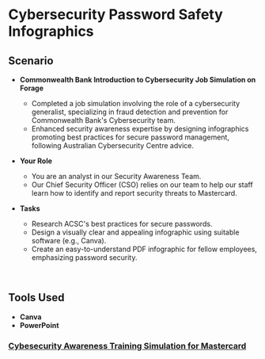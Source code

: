 <h1>Cybersecurity Password Safety Infographics</h1>

<h2>Scenario</h2>

- <b>Commonwealth Bank Introduction to Cybersecurity Job Simulation on Forage</b>
  - Completed a job simulation involving the role of a cybersecurity generalist, specializing in fraud detection and prevention for Commonwealth Bank's Cybersecurity team.
  - Enhanced security awareness expertise by designing infographics promoting best practices for secure password management, following Australian Cybersecurity Centre advice.

- <b>Your Role</b>
  - You are an analyst in our Security Awareness Team.
  - Our Chief Security Officer (CSO) relies on our team to help our staff learn how to identify and report security threats to Mastercard.

- <b>Tasks</b>
  - Research ACSC's best practices for secure passwords.
  - Design a visually clear and appealing infographic using suitable software (e.g., Canva).
  - Create an easy-to-understand PDF infographic for fellow employees, emphasizing password security.

          
<br />

<h2>Tools Used</h2>

  - <b>Canva</b>
  - <b>PowerPoint</b> 

<h3><a href="https://github.com/arielbethea/CybersecurityAwarenessTraining/blob/main/Ariel%20Bethea%20-%20Mastercard%20Phishing%20Awareness%20Presentation.pdf" align="left">Cybesecurity Awareness Training Simulation for Mastercard</a></h3>
</p>









<!--
 ```diff
- text in red
+ text in green
! text in orange
# text in gray
@@ text in purple (and bold)@@
```
--!>
